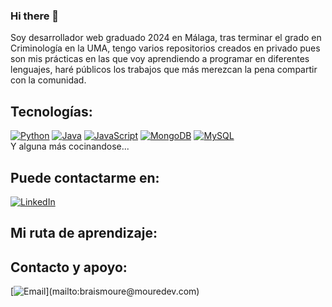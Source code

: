 ### Hi there 👋 



Soy desarrollador web graduado 2024 en Málaga, tras terminar el grado en Criminología en la UMA, tengo varios repositorios creados en privado pues son mis prácticas en las que voy aprendiendo a programar en diferentes lenguajes, haré públicos los trabajos que más merezcan la pena compartir con la comunidad.


## Tecnologías:
[![Python](https://img.shields.io/badge/Python-yellow?style=for-the-badge&logo=python&logoColor=white&labelColor=101010)]()
[![Java](https://img.shields.io/badge/Java-007396?style=for-the-badge&logo=java&logoColor=white&labelColor=101010)]()
[![JavaScript](https://img.shields.io/badge/JavaScript-F7DF1E?style=for-the-badge&logo=javascript&logoColor=white&labelColor=101010)]()
[![MongoDB](https://img.shields.io/badge/MongoDB-47A248?style=for-the-badge&logo=mongodb&logoColor=white&labelColor=101010)]()
[![MySQL](https://img.shields.io/badge/MySQL-4479A1?style=for-the-badge&logo=mysql&logoColor=white&labelColor=101010)]()
</br>
Y alguna más cocinandose...

## Puede contactarme en:
[![LinkedIn](https://img.shields.io/badge/LinkedIn-marcosperezdaw-0077B5?style=for-the-badge&logo=linkedin&logoColor=white&labelColor=101010)](https://www.linkedin.com/in/braismoure)

## Mi ruta de aprendizaje:





## Contacto y apoyo:

[![Email](https://img.shields.io/badge/marcos7daw@gmail.com-email_personal_(respuesta_rapida)-D14836?style=for-the-badge&logo=gmail&logoColor=white&labelColor=101010)](mailto:braismoure@mouredev.com)
